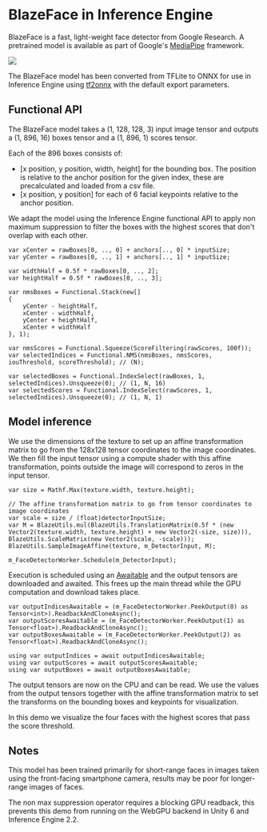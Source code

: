 # BlazeFace in Inference Engine

BlazeFace is a fast, light-weight face detector from Google Research. A pretrained model is available as part of Google's [MediaPipe](https://ai.google.dev/edge/mediapipe/solutions/vision/face_detector) framework.

![](../images/face.jpg)

The BlazeFace model has been converted from TFLite to ONNX for use in Inference Engine using [tf2onnx](https://github.com/onnx/tensorflow-onnx) with the default export parameters.

## Functional API

The BlazeFace model takes a (1, 128, 128, 3) input image tensor and outputs a (1, 896, 16) boxes tensor and a (1, 896, 1) scores tensor.

Each of the 896 boxes consists of:
- [x position, y position, width, height] for the bounding box. The position is relative to the anchor position for the given index, these are precalculated and loaded from a csv file.
- [x position, y position] for each of 6 facial keypoints relative to the anchor position.

We adapt the model using the Inference Engine functional API to apply non maximum suppression to filter the boxes with the highest scores that don't overlap with each other.
```
var xCenter = rawBoxes[0, .., 0] + anchors[.., 0] * inputSize;
var yCenter = rawBoxes[0, .., 1] + anchors[.., 1] * inputSize;

var widthHalf = 0.5f * rawBoxes[0, .., 2];
var heightHalf = 0.5f * rawBoxes[0, .., 3];

var nmsBoxes = Functional.Stack(new[]
{
    yCenter - heightHalf,
    xCenter - widthHalf,
    yCenter + heightHalf,
    xCenter + widthHalf
}, 1);

var nmsScores = Functional.Squeeze(ScoreFiltering(rawScores, 100f));
var selectedIndices = Functional.NMS(nmsBoxes, nmsScores, iouThreshold, scoreThreshold); // (N);

var selectedBoxes = Functional.IndexSelect(rawBoxes, 1, selectedIndices).Unsqueeze(0); // (1, N, 16)
var selectedScores = Functional.IndexSelect(rawScores, 1, selectedIndices).Unsqueeze(0); // (1, N, 1)
```

## Model inference

We use the dimensions of the texture to set up an affine transformation matrix to go from the 128x128 tensor coordinates to the image coordinates. We then fill the input tensor using a compute shader with this affine transformation, points outside the image will correspond to zeros in the input tensor. 
```
var size = Mathf.Max(texture.width, texture.height);

// The affine transformation matrix to go from tensor coordinates to image coordinates
var scale = size / (float)detectorInputSize;
var M = BlazeUtils.mul(BlazeUtils.TranslationMatrix(0.5f * (new Vector2(texture.width, texture.height) + new Vector2(-size, size))), BlazeUtils.ScaleMatrix(new Vector2(scale, -scale)));
BlazeUtils.SampleImageAffine(texture, m_DetectorInput, M);

m_FaceDetectorWorker.Schedule(m_DetectorInput);
```

Execution is scheduled using an [Awaitable](https://docs.unity3d.com/6000.0/Documentation/ScriptReference/Awaitable.html) and the output tensors are downloaded and awaited. This frees up the main thread while the GPU computation and download takes place.
```
var outputIndicesAwaitable = (m_FaceDetectorWorker.PeekOutput(0) as Tensor<int>).ReadbackAndCloneAsync();
var outputScoresAwaitable = (m_FaceDetectorWorker.PeekOutput(1) as Tensor<float>).ReadbackAndCloneAsync();
var outputBoxesAwaitable = (m_FaceDetectorWorker.PeekOutput(2) as Tensor<float>).ReadbackAndCloneAsync();

using var outputIndices = await outputIndicesAwaitable;
using var outputScores = await outputScoresAwaitable;
using var outputBoxes = await outputBoxesAwaitable;
```
The output tensors are now on the CPU and can be read. We use the values from the output tensors together with the affine transformation matrix to set the transforms on the bounding boxes and keypoints for visualization.

In this demo we visualize the four faces with the highest scores that pass the score threshold.

## Notes
This model has been trained primarily for short-range faces in images taken using the front-facing smartphone camera, results may be poor for longer-range images of faces.

The non max suppression operator requires a blocking GPU readback, this prevents this demo from running on the WebGPU backend in Unity 6 and Inference Engine 2.2.